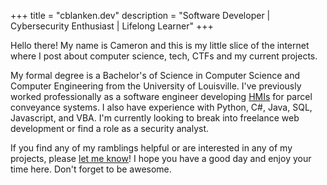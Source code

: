 +++
title = "cblanken.dev"
description = "Software Developer | Cybersecurity Enthusiast | Lifelong Learner"
+++

Hello there! My name is Cameron and this is my little slice of the internet where I post about computer science, tech, CTFs and my current projects.

My formal degree is a Bachelor's of Science in Computer Science and Computer Engineering from the University of Louisville. I've previously worked professionally as a software engineer developing [HMIs](https://realpars.com/what-is-hmi/) for parcel conveyance systems. I also have experience with Python, C#, Java, SQL, Javascript, and VBA. I'm currently looking to break into freelance web development or find a role as a security analyst.

If you find any of my ramblings helpful or are interested in any of my projects, please [let me know](mailto://cameron.blankenbuehler@gmail.com)! I hope you have a good day and enjoy your time here. Don't forget to be awesome.
